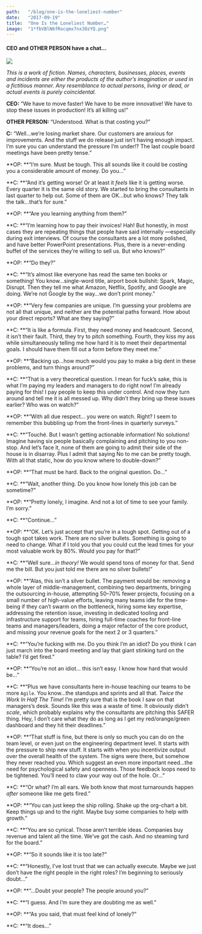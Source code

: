 ```yaml
---
path:	"/blog/one-is-the-loneliest-number"
date:	"2017-09-19"
title:	"One Is the Loneliest Number…"
image:	"1*fbVBlN6fRocqmx7nx3OzYQ.png"
---
```


#### CEO and OTHER PERSON have a chat…

![](/images/1*fbVBlN6fRocqmx7nx3OzYQ.png)

*This is a work of fiction. Names, characters, businesses, places, events and incidents are either the products of the author’s imagination or used in a fictitious manner. Any resemblance to actual persons, living or dead, or actual events is purely coincidental.*

**CEO:** “We have to move faster! We have to be more innovative! We have to stop these issues in production! It’s all killing us!”

**OTHER PERSON:** “Understood. What is that costing you?”

**C:** “Well…we’re losing market share. Our customers are anxious for improvements. And the stuff we do release just isn’t having enough impact. I’m sure you can understand the pressure I’m under!? The last couple board meetings have been pretty tense.”

**OP: **“I’m sure. Must be tough. This all sounds like it could be costing you a considerable amount of money. Do you…”

**C: **“And it’s getting worse! Or at least it *feels* like it is getting worse. Every quarter it is the same old story. We started to bring the consultants in last quarter to help out. Some of them are OK…but who knows? They talk the talk…that’s for sure.”

**OP: **“Are you learning anything from them?”

**C: **“I’m learning how to pay their invoices! Hah! But honestly, in most cases they are repeating things that people have said internally —especially during exit interviews. Of course the consultants are a lot more polished, and have better PowerPoint presentations. Plus, there is a never-ending buffet of the services they’re willing to sell us. But who knows?”

**OP: **“Do they?”

**C: **“It’s almost like everyone has read the same ten books or something! You know…single-word title, airport book bullshit: Spark, Magic, Disrupt. Then they tell me what Amazon, Netflix, Spotify, and Google are doing. We’re not Google by the way…we don’t print money.”

**OP: **“Very few companies are unique. I’m guessing your problems are not all that unique, and neither are the potential paths forward. How about your direct reports? What are they saying?”

**C: **“It is like a formula. First, they need money and headcount. Second, it isn’t their fault. Third, they try to pitch something. Fourth, they kiss my ass while simultaneously telling me how hard it is to meet their departmental goals. I should have them fill out a form before they meet me.”

**OP: **“Backing up…how much would you pay to make a big dent in these problems, and turn things around?”

**C: **“That is a very theoretical question. I mean for fuck’s sake, this is what I’m paying my leaders and managers to do right now! I’m already paying for this! I pay people to keep this under control. And now they turn around and tell me it is all messed up. Why didn’t they bring up these issues earlier? Who was on watch?”

**OP: **“With all due respect… you were on watch. Right? I seem to remember this bubbling up from the front-lines in quarterly surveys.”

**C: **“Touché. But I wasn’t getting actionable information! No solutions! Imagine having six people basically complaining and pitching to you non-stop. And let’s face it, none of them are going to admit their side of the house is in disarray. Plus I admit that saying No to me can be pretty tough. With all that static, how do you know where to double-down?”

**OP: **“That must be hard. Back to the original question. Do…”

**C: **“Wait, another thing. Do you know how lonely this job can be sometime?”

**OP: **“Pretty lonely, I imagine. And not a lot of time to see your family. I’m sorry.”

**C: **“Continue…”

**OP: **“OK. Let’s just accept that you’re in a tough spot. Getting out of a tough spot takes work. There are no silver bullets. Something is going to need to change. What if I told you that you could cut the lead times for your most valuable work by 80%. Would you pay for that?”

**C: **“Well sure…*in theory!* We would spend tons of money for that. Send me the bill. But you just told me there are no silver bullets!”

**OP: **“Alas, this isn’t a silver bullet. The payment would be: removing a whole layer of middle-management, combining two departments, bringing the outsourcing in-house, attempting 50–70% fewer projects, focusing on a small number of high-value efforts, leaving many teams idle for the time-being if they can’t swarm on the bottleneck, hiring some key expertise, addressing the retention issue, investing in dedicated tooling and infrastructure support for teams, hiring full-time coaches for front-line teams and managers/leaders, doing a major refactor of the core product, and missing your revenue goals for the next 2 or 3 quarters.”

**C: **“You’re fucking with me. Do you think I’m an idiot? Do you think I can just march into the board meeting and lay that giant stinking turd on the table? I’d get fired.”

**OP: **“You’re not an idiot… this isn’t easy. I know how hard that would be…”

**C: **“Plus we have consultants here in-house teaching our teams to be more `Agile`. You know…the standups and sprints and all that. *Twice the Work In Half The Time*! I’m pretty sure that is the book I saw on that managers’s desk. Sounds like this was a waste of time. It obviously didn’t *scale*, which probably explains why the consultants are pitching this SAFER thing. Hey, I don’t care what they do as long as I get my red/orange/green dashboard and they hit their deadlines.”

**OP: **“That stuff is fine, but there is only so much you can do on the team level, or even just on the engineering department level. It starts with the pressure to ship new stuff. It starts with when you incentivize output over the overall health of the system. The signs were there, but somehow they never reached you. Which suggest an even more important need…the need for psychological safety and openness. Those feedback loops need to be tightened. You’ll need to claw your way out of the hole. Or…”

**C: **“Or what? I’m all ears. We both know that most turnarounds happen *after* someone like me gets fired.”

**OP: **“You can just keep the ship rolling. Shake up the org-chart a bit. Keep things up and to the right. Maybe buy some companies to help with growth.”

**C: **“You are so cynical. Those aren’t terrible ideas. Companies buy revenue and talent all the time. We’ve got the cash. And no steaming turd for the board.”

**OP: **“So it sounds like it is too late?”

**C: **“Honestly, I’ve lost trust that we can actually execute. Maybe we just don’t have the right people in the right roles? I’m beginning to seriously doubt…”

**OP: **“…Doubt your people? The people around you?”

**C: **“I guess. And I’m sure they are doubting me as well.”

**OP: **“As you said, that must feel kind of lonely?”

**C: **“It does…”

